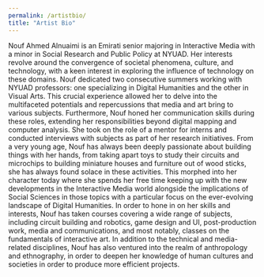 ```yaml
---
permalink: /artistbio/
title: "Artist Bio"
---
```


Nouf Ahmed Alnuaimi is an Emirati senior majoring in Interactive Media with a minor in Social Research and Public Policy at NYUAD. Her interests revolve around the convergence of societal phenomena, culture, and technology, with a keen interest in exploring the influence of technology on these domains. Nouf dedicated two consecutive summers working with NYUAD professors: one specializing in Digital Humanities and the other in Visual Arts. This crucial experience allowed her to delve into the multifaceted potentials and repercussions that media and art bring to various subjects. Furthermore, Nouf honed her communication skills during these roles, extending her responsibilities beyond digital mapping and computer analysis. She took on the role of a mentor for interns and conducted interviews with subjects as part of her research initiatives.
From a very young age, Nouf has always been deeply passionate about building things with her hands, from taking apart toys to study their circuits and microchips to building miniature houses and furniture out of wood sticks, she has always found solace in these activities. This morphed into her character today where she spends her free time keeping up with the new developments in the Interactive Media world alongside the implications of Social Sciences in those topics with a particular focus on the ever-evolving landscape of Digital Humanities.
In order to hone in on her skills and interests, Nouf has taken courses covering a wide range of subjects, including circuit building and robotics, game design and UI, post-production work, media and communications, and most notably, classes on the fundamentals of interactive art. In addition to the technical and media-related disciplines, Nouf has also ventured into the realm of anthropology and ethnography, in order to deepen her knowledge of human cultures and societies in order to produce more efficient projects. 
